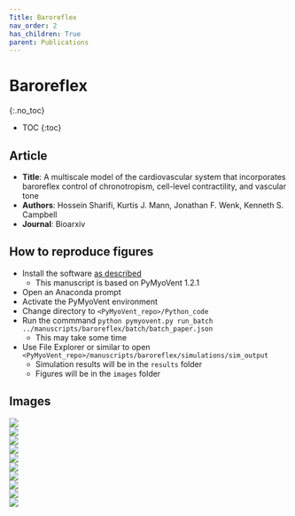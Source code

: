 ```yaml
---
Title: Baroreflex
nav_order: 2
has_children: True
parent: Publications
---
```



# Baroreflex
{:.no_toc}

* TOC
{:toc}

## Article

- **Title**: A multiscale model of the cardiovascular system that incorporates baroreflex control of chronotropism, cell-level contractility, and vascular tone
- **Authors**: Hossein Sharifi, Kurtis J. Mann, Jonathan F. Wenk, Kenneth S. Campbell
- **Journal**: Bioarxiv

## How to reproduce figures

+ Install the software [as described](../../installation/installation.html)
  + This manuscript is based on PyMyoVent 1.2.1
+ Open an Anaconda prompt
+ Activate the PyMyoVent environment
+ Change directory to `<PyMyoVent_repo>/Python_code`
+ Run the commmand `python pymyovent.py run_batch ../manuscripts/baroreflex/batch/batch_paper.json`
  + This may take some time
+ Use File Explorer or similar to open `<PyMyoVent_repo>/manuscripts/baroreflex/simulations/sim_output`
  + Simulation results will be in the `results` folder
  + Figures will be in the `images` folder

## Images

<img src='images/figure_base.svg'><br>
<img src='images/figure_Pset_40.svg'><br>
<img src='images/figure_Pset_40_no_vascular.svg'><br>
<img src='images/figure_Pset_110.svg'><br>
<img src='images/figure_V_-600.svg'><br>
<img src='images/figure_aorta_R_x10.svg'><br>
<img src='images/figure_Pset_-40.svg'><br>
<img src='images/figure_Pset_40_no_vascular_zoom.svg'><br>
<img src='images/figure_aorta_R_x10_no_baro.svg'><br>
<img src='images/figure_V_-600.svg_no_baro'><br>
